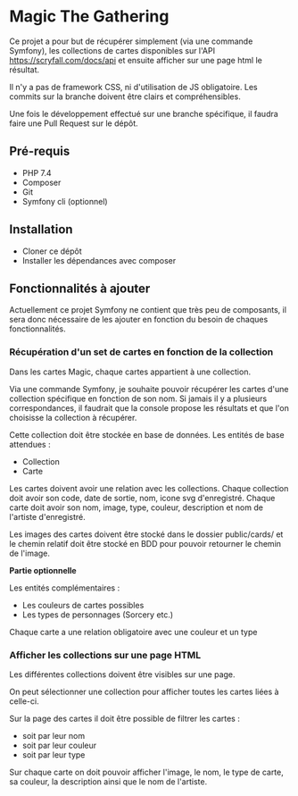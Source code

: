 # Magic The Gathering

Ce projet a pour but de récupérer simplement (via une commande Symfony), les collections de cartes disponibles sur l'API https://scryfall.com/docs/api et ensuite afficher sur une page html le résultat.

Il n'y a pas de framework CSS, ni d'utilisation de JS obligatoire.
Les commits sur la branche doivent être clairs et compréhensibles. 

Une fois le développement effectué sur une branche spécifique, il faudra faire une Pull Request sur le dépôt.

## Pré-requis
- PHP 7.4
- Composer
- Git
- Symfony cli (optionnel)


## Installation
- Cloner ce dépôt
- Installer les dépendances avec composer

## Fonctionnalités à ajouter
Actuellement ce projet Symfony ne contient que très peu de composants, il sera donc nécessaire de les ajouter en fonction du besoin de chaques fonctionnalités.

### Récupération d'un set de cartes en fonction de la collection
Dans les cartes Magic, chaque cartes appartient à une collection.

Via une commande Symfony, je souhaite pouvoir récupérer les cartes d'une collection spécifique en fonction de son nom. 
Si jamais il y a plusieurs correspondances, il faudrait que la console propose les résultats et que l'on choisisse la collection à récupérer.

Cette collection doit être stockée en base de données. 
Les entités de base attendues : 
- Collection
- Carte 


Les cartes doivent avoir une relation avec les collections. 
Chaque collection doit avoir son code, date de sortie, nom, icone svg d'enregistré.
Chaque carte doit avoir son nom, image, type, couleur, description et nom de l'artiste d'enregistré.

Les images des cartes doivent être stocké dans le dossier public/cards/ et le chemin relatif doit être stocké en BDD pour pouvoir retourner le chemin de l'image.


**Partie optionnelle**

Les entités complémentaires :
- Les couleurs de cartes possibles
- Les types de personnages (Sorcery etc.)

Chaque carte a une relation obligatoire avec une couleur et un type


### Afficher les collections sur une page HTML
Les différentes collections doivent être visibles sur une page.

On peut sélectionner une collection pour afficher toutes les cartes liées à celle-ci.

Sur la page des cartes il doit être possible de filtrer les cartes : 
- soit par leur nom
- soit par leur couleur
- soit par leur type

Sur chaque carte on doit pouvoir afficher l'image, le nom, le type de carte, sa couleur, la description ainsi que le nom de l'artiste.
